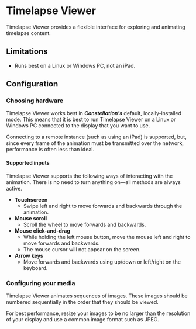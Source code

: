 # Timelapse Viewer
Timelapse Viewer provides a flexible interface for exploring and animating timelapse content.

## Limitations
* Runs best on a Linux or Windows PC, not an iPad.

## Configuration

### Choosing hardware
Timelapse Viewer works best in **_Constellation's_** default, locally-installed mode. This means that it is best to run Timelapse Viewer on a Linux or Windows PC connected to the display that you want to use. 

Connecting to a remote instance (such as using an iPad) is supported, but, since every frame of the animation must be transmitted over the network, performance is often less than ideal.

#### Supported inputs
Timelapse Viewer supports the following ways of interacting with the animation. There is no need to turn anything on—all methods are always active.
* **Touchscreen**
  * Swipe left and right to move forwards and backwards through the animation.
* **Mouse scroll**
  * Scroll the wheel to move forwards and backwards.
* **Mouse click-and-drag**
  * While holding the left mouse button, move the mouse left and right to move forwards and backwards.
  * The mouse cursor will not appear on the screen.
* **Arrow keys**
  * Move forwards and backwards using up/down or left/right on the keyboard.

### Configuring your media
Timelapse Viewer animates sequences of images. These images should be numbered sequentially in the order that they should be viewed.

For best performance, resize your images to be no larger than the resolution of your display and use a common image format such as JPEG.